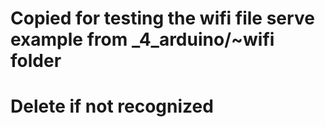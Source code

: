 # Copied for testing the wifi file serve example from _4_arduino/~wifi folder

# Delete if not recognized
